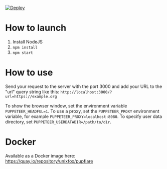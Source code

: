 [![Deploy](https://www.herokucdn.com/deploy/button.svg)](https://heroku.com/deploy)
# How to launch
1. Install NodeJS
2. `npm install`
3. `npm start`

# How to use
Send your request to the server with the port 3000 and add your URL to the "url" query string like this:
`http://localhost:3000/?url=https://example.org`

To show the browser window, set the environment variable `PUPPETEER_HEADFUL=1`. To use a proxy,
set the `PUPPETEER_PROXY` environment variable, for example `PUPPETEER_PROXY=localhost:8080`. To specify user data directory, set `PUPPETEER_USERDATADIR=/path/to/dir`.

# Docker
Available as a Docker image here: https://quay.io/repository/unixfox/pupflare
